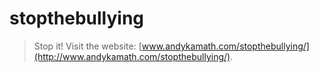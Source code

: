 # stopthebullying 

> Stop it! Visit the website: [www.andykamath.com/stopthebullying/](http://www.andykamath.com/stopthebullying/).
